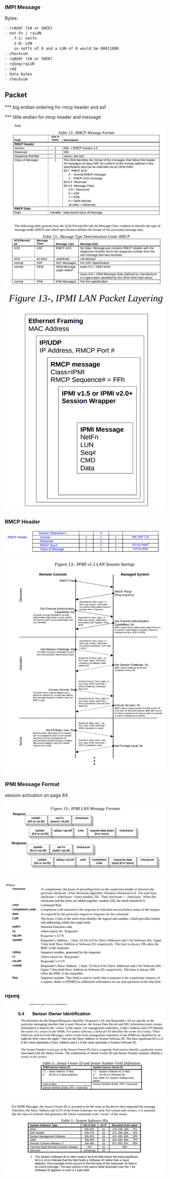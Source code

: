 ### IMPI Message

Bytes:

    - rsAddr (SA or SWID) 
    - net Fn / rsLUN
        7-2: netfn
        1-0: LUN
        so netfn of 6 and a LUN of 0 would be 00011000
    - checksum
    - rqAddr (SA or SWID)
    - rqSeq/rqLUN
    - cmd
    - data bytes
    - checksum



## Packet 

*** big endian ordering for rmcp header and asf

*** little endian for imcp header and message


![rcmp](images/rcmp.png)


![packet layers](images/packet_layering.png)

### RMCP Header

![rmcp header](images/rmcp_header.png)

![IPMI v1.5 Session Startup](images/session_startup.png)


### IPMI Message Format

session activation on page 84

![ipmi message format](images/ipmi_msg_format.png)

![ipmi payload detailed](images/ipmi_payload_details.png)

### rqseq

![ipmi payload sensor ids](images/ipmi_payload_sensor.png)

![ipmi system software ids](images/ipmi_payload_software_ids.png)